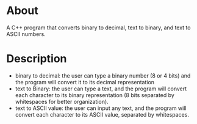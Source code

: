# About

A C++ program that converts binary to decimal, text to binary, and text to ASCII numbers.

# Description

- binary to decimal: the user can type a binary number (8 or 4 bits) and the program will convert it to its decimal representation
- text to Binary: the user can type a text, and the program will convert each character to its binary representation (8 bits separated by whitespaces for better organization).
- text to ASCII value: the user can input any text, and the program will convert each character to its ASCII value, separated by whitespaces.